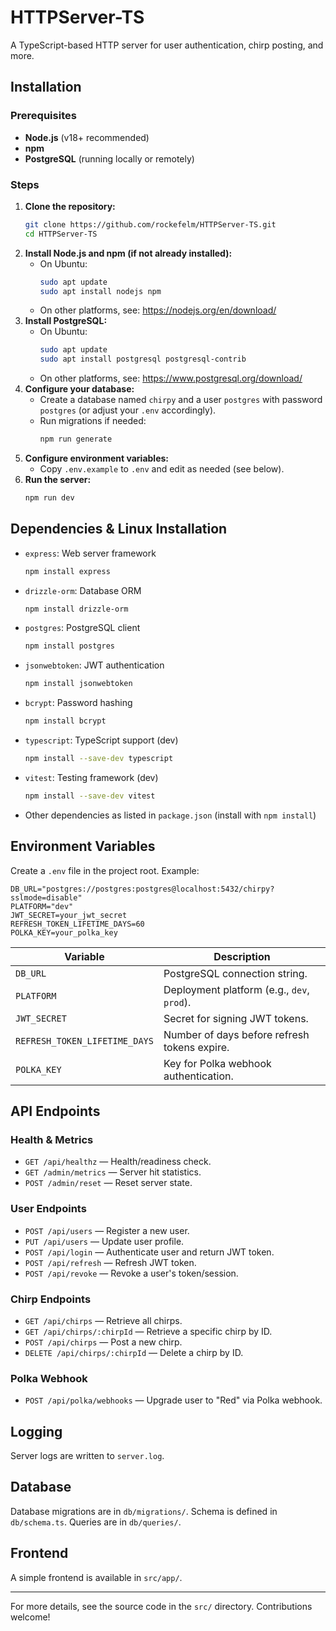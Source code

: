 # HTTPServer-TS

A TypeScript-based HTTP server for user authentication, chirp posting, and more.

## Installation

### Prerequisites
- **Node.js** (v18+ recommended)
- **npm**
- **PostgreSQL** (running locally or remotely)

### Steps
1. **Clone the repository:**
   ```bash
   git clone https://github.com/rockefelm/HTTPServer-TS.git
   cd HTTPServer-TS
   ```
2. **Install Node.js and npm (if not already installed):**
   - On Ubuntu:
     ```bash
     sudo apt update
     sudo apt install nodejs npm
     ```
   - On other platforms, see: https://nodejs.org/en/download/
3. **Install PostgreSQL:**
   - On Ubuntu:
     ```bash
     sudo apt update
     sudo apt install postgresql postgresql-contrib
     ```
   - On other platforms, see: https://www.postgresql.org/download/
4. **Configure your database:**
   - Create a database named `chirpy` and a user `postgres` with password `postgres` (or adjust your `.env` accordingly).
   - Run migrations if needed:
     ```bash
     npm run generate
     ```
5. **Configure environment variables:**
   - Copy `.env.example` to `.env` and edit as needed (see below).
6. **Run the server:**
   ```bash
   npm run dev
   ```

## Dependencies & Linux Installation
- `express`: Web server framework
  ```bash
  npm install express
  ```
- `drizzle-orm`: Database ORM
  ```bash
  npm install drizzle-orm
  ```
- `postgres`: PostgreSQL client
  ```bash
  npm install postgres
  ```
- `jsonwebtoken`: JWT authentication
  ```bash
  npm install jsonwebtoken
  ```
- `bcrypt`: Password hashing
  ```bash
  npm install bcrypt
  ```
- `typescript`: TypeScript support (dev)
  ```bash
  npm install --save-dev typescript
  ```
- `vitest`: Testing framework (dev)
  ```bash
  npm install --save-dev vitest
  ```
- Other dependencies as listed in `package.json` (install with `npm install`)

## Environment Variables

Create a `.env` file in the project root. Example:
```
DB_URL="postgres://postgres:postgres@localhost:5432/chirpy?sslmode=disable"
PLATFORM="dev"
JWT_SECRET=your_jwt_secret
REFRESH_TOKEN_LIFETIME_DAYS=60
POLKA_KEY=your_polka_key
```

| Variable                      | Description                                         |
|-------------------------------|-----------------------------------------------------|
| `DB_URL`                      | PostgreSQL connection string.                       |
| `PLATFORM`                    | Deployment platform (e.g., `dev`, `prod`).          |
| `JWT_SECRET`                  | Secret for signing JWT tokens.                      |
| `REFRESH_TOKEN_LIFETIME_DAYS` | Number of days before refresh tokens expire.        |
| `POLKA_KEY`                   | Key for Polka webhook authentication.               |

## API Endpoints

### Health & Metrics
- `GET /api/healthz` — Health/readiness check.
- `GET /admin/metrics` — Server hit statistics.
- `POST /admin/reset` — Reset server state.

### User Endpoints
- `POST /api/users` — Register a new user.
- `PUT /api/users` — Update user profile.
- `POST /api/login` — Authenticate user and return JWT token.
- `POST /api/refresh` — Refresh JWT token.
- `POST /api/revoke` — Revoke a user's token/session.

### Chirp Endpoints
- `GET /api/chirps` — Retrieve all chirps.
- `GET /api/chirps/:chirpId` — Retrieve a specific chirp by ID.
- `POST /api/chirps` — Post a new chirp.
- `DELETE /api/chirps/:chirpId` — Delete a chirp by ID.

### Polka Webhook
- `POST /api/polka/webhooks` — Upgrade user to "Red" via Polka webhook.

## Logging
Server logs are written to `server.log`.

## Database
Database migrations are in `db/migrations/`. Schema is defined in `db/schema.ts`. Queries are in `db/queries/`.

## Frontend
A simple frontend is available in `src/app/`.

---

For more details, see the source code in the `src/` directory. Contributions welcome!
